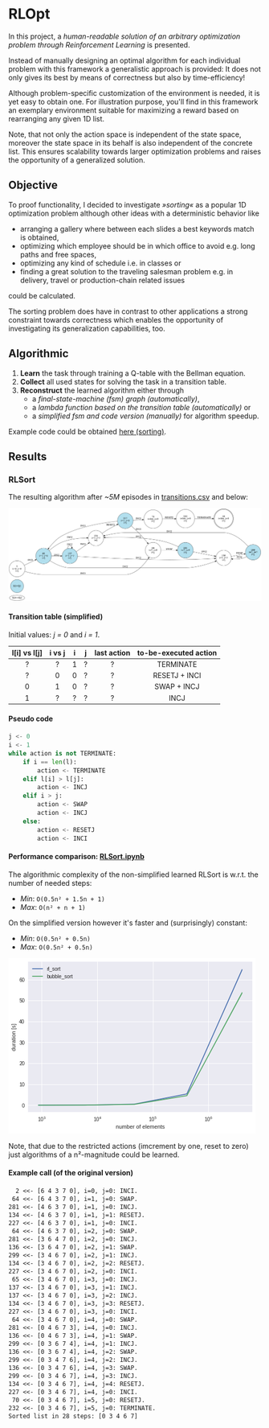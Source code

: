 # RLOpt
In this project, a *human-readable solution of an arbitrary optimization problem through Reinforcement Learning* is presented.

Instead of manually designing an optimal algorithm for each individual problem with this framework a generalistic approach is provided:
It does not only gives its best by means of correctness but also by time-efficiency!

Although problem-specific customization of the environment is needed, it is yet easy to obtain one.
For illustration purpose, you'll find in this framework an exemplary environment suitable for maximizing a reward based on rearranging any given 1D list.

Note, that not only the action space is independent of the state space, moreover the state space in its behalf is also independent of the concrete list.
This ensures scalability towards larger optimization problems and raises the opportunity of a generalized solution.

## Objective
To proof functionality, I decided to investigate *»sorting«* as a popular 1D optimization problem
although other ideas with a deterministic behavior like
- arranging a gallery where between each slides a best keywords match is obtained,
- optimizing which employee should be in which office to avoid e.g. long paths and free spaces,
- optimizing any kind of schedule i.e. in classes or
- finding a great solution to the traveling salesman problem e.g. in delivery, travel or production-chain
  related issues

could be calculated.

The sorting problem does have in contrast to other applications a strong constraint towards correctness which enables the opportunity of investigating its generalization capabilities, too.

## Algorithmic

1. **Learn** the task through training a Q-table with the Bellman equation.
2. **Collect** all used states for solving the task in a transition table.
3. **Reconstruct** the learned algorithm either through
    - a *final-state-machine (fsm) graph (automatically)*,
    - a *lambda function based on the transition table (automatically)* or
    - a *simplified fsm and code version (manually)* for algorithm speedup.

Example code could be obtained [here (sorting)](rlopt/rl_sorting.py).

## Results
### RLSort
The resulting algorithm after *~5M* episodes in [transitions.csv](transitions.csv) and below:

![FSM: Transition graph](assets/fsm.gv.png)

#### Transition table (simplified)
Initial values: *j = 0* and *i = 1*.

| l[i] vs l[j] | i vs j | i | j | last action | to-be-executed action |
|:------------:|:------:|:-:|:-:|:-----------:|:---------------------:|
|      ?       |   ?    | 1 | ? |      ?      |       TERMINATE       |
|      ?       |   0    | 0 | ? |      ?      |     RESETJ + INCI     |
|      0       |   1    | 0 | ? |      ?      |      SWAP + INCJ      |
|      1       |   ?    | ? | ? |      ?      |          INCJ         |

#### Pseudo code
```python
j <- 0
i <- 1
while action is not TERMINATE:
    if i == len(l):
        action <- TERMINATE
    elif l[i] > l[j]:
        action <- INCJ
    elif i > j:
        action <- SWAP
        action <- INCJ
    else:
        action <- RESETJ
        action <- INCI
```

#### Performance comparison: [RLSort.ipynb](RLSort.ipynb)

The algorithmic complexity of the non-simplified learned RLSort is w.r.t. the number of needed steps:
- *Min*: `O(0.5n² + 1.5n + 1)`
- *Max*: `O(n² + n + 1)`

On the simplified version however it's faster and (surprisingly) constant:
- *Min*: `O(0.5n² + 0.5n)`
- *Max*: `O(0.5n² + 0.5n)`

![RLSort vs. BubbleSort](assets/rl_bubble.png)

Note, that due to the restricted actions (imcrement by one, reset to zero) just algorithms of a n²-magnitude
could be learned.

#### Example call (of the original version)
```
  2 <<- [6 4 3 7 0], i=0, j=0: INCI.
 64 <<- [6 4 3 7 0], i=1, j=0: SWAP.
281 <<- [4 6 3 7 0], i=1, j=0: INCJ.
134 <<- [4 6 3 7 0], i=1, j=1: RESETJ.
227 <<- [4 6 3 7 0], i=1, j=0: INCI.
 64 <<- [4 6 3 7 0], i=2, j=0: SWAP.
281 <<- [3 6 4 7 0], i=2, j=0: INCJ.
136 <<- [3 6 4 7 0], i=2, j=1: SWAP.
299 <<- [3 4 6 7 0], i=2, j=1: INCJ.
134 <<- [3 4 6 7 0], i=2, j=2: RESETJ.
227 <<- [3 4 6 7 0], i=2, j=0: INCI.
 65 <<- [3 4 6 7 0], i=3, j=0: INCJ.
137 <<- [3 4 6 7 0], i=3, j=1: INCJ.
137 <<- [3 4 6 7 0], i=3, j=2: INCJ.
134 <<- [3 4 6 7 0], i=3, j=3: RESETJ.
227 <<- [3 4 6 7 0], i=3, j=0: INCI.
 64 <<- [3 4 6 7 0], i=4, j=0: SWAP.
281 <<- [0 4 6 7 3], i=4, j=0: INCJ.
136 <<- [0 4 6 7 3], i=4, j=1: SWAP.
299 <<- [0 3 6 7 4], i=4, j=1: INCJ.
136 <<- [0 3 6 7 4], i=4, j=2: SWAP.
299 <<- [0 3 4 7 6], i=4, j=2: INCJ.
136 <<- [0 3 4 7 6], i=4, j=3: SWAP.
299 <<- [0 3 4 6 7], i=4, j=3: INCJ.
134 <<- [0 3 4 6 7], i=4, j=4: RESETJ.
227 <<- [0 3 4 6 7], i=4, j=0: INCI.
 70 <<- [0 3 4 6 7], i=5, j=0: RESETJ.
232 <<- [0 3 4 6 7], i=5, j=0: TERMINATE.
Sorted list in 28 steps: [0 3 4 6 7]
```

